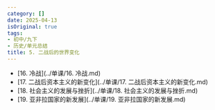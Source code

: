 ```yaml
---
category: []
date: 2025-04-13
isOriginal: true
tags:
- 初中/九下
- 历史/单元总结
title: 5. 二战后的世界变化
---
```

- [16. 冷战](../单课/16. 冷战.md)
- [17. 二战后资本主义的新变化](../单课/17. 二战后资本主义的新变化.md)
- [18. 社会主义的发展与挫折](../单课/18. 社会主义的发展与挫折.md)
- [19. 亚非拉国家的新发展](../单课/19. 亚非拉国家的新发展.md)